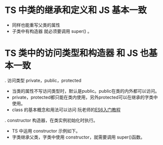# TS 中类的继承和定义和 JS 基本一致
* 同样也能重写父类的属性
* 子类中有构造器 就必须要调用 super() 。

# TS 类中的访问类型和构造器 和 JS 也基本一致
. 访问类型 private，public，protected
* 当类的属性不写访问类型时，默认是public。public在类的内外都可以访问。
* private，protected都只能在类内使用，另外protected可以在继承的字类中使用。
* class 的基本概念和用法可以访问 阮老师的[ES6入门教程](https://es6.ruanyifeng.com/#docs/class)

. constructor 构造器，在类实例初始化时执行。
* TS 中运用 constructor 示例如下。
* 字类继承父类，字类中使用 constructor，就需要调用 super()函数。
